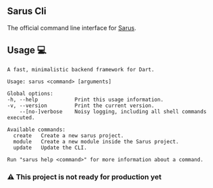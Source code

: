 ## Sarus Cli

The official command line interface for [Sarus](https://pub.dev/packages/sarus).

## Usage 💻

```
A fast, minimalistic backend framework for Dart.

Usage: sarus <command> [arguments]

Global options:
-h, --help            Print this usage information.
-v, --version         Print the current version.
    --[no-]verbose    Noisy logging, including all shell commands executed.

Available commands:
  create   Create a new sarus project.
  module   Create a new module inside the Sarus project.
  update   Update the CLI.

Run "sarus help <command>" for more information about a command.
```

### ⚠️ This project is not ready for production yet